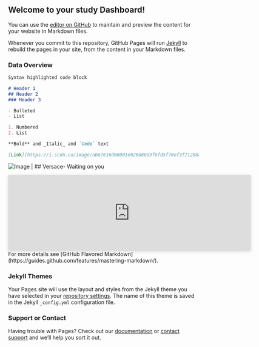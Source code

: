 ## Welcome to your study Dashboard!

You can use the [editor on GitHub](https://github.com/pujasoneji/StudyDashboard/edit/gh-pages/index.md) to maintain and preview the content for your website in Markdown files.

Whenever you commit to this repository, GitHub Pages will run [Jekyll](https://jekyllrb.com/) to rebuild the pages in your site, from the content in your Markdown files.

### Data Overview



```markdown
Syntax highlighted code block

# Header 1
## Header 2
### Header 3

- Bulleted
- List

1. Numbered
2. List

**Bold** and _Italic_ and `Code` text

[Link](https://i.scdn.co/image/ab67616d00001e026680d3f6fd5f70ef3f71288a) and ![Image](https://i.scdn.co/image/ab67616d00001e026680d3f6fd5f70ef3f71288a)
```
![Image](https://i.scdn.co/image/ab67616d00001e026680d3f6fd5f70ef3f71288a) | ## Versace- Waiting on you

<iframe style="background: #FFFFFF;border: none;border-radius: 2px;box-shadow: 0 2px 10px 0 rgba(70, 76, 79, .2);" width="640" height="200" src="https://charts.mongodb.com/charts-iotdatacollection-krxgk/embed/charts?id=9f1a6b1b-670c-4cb9-bb90-95a50a84df97&autoRefresh=300&theme=light"></iframe>
For more details see [GitHub Flavored Markdown](https://guides.github.com/features/mastering-markdown/).

### Jekyll Themes

Your Pages site will use the layout and styles from the Jekyll theme you have selected in your [repository settings](https://github.com/pujasoneji/StudyDashboard/settings). The name of this theme is saved in the Jekyll `_config.yml` configuration file.

### Support or Contact

Having trouble with Pages? Check out our [documentation](https://docs.github.com/categories/github-pages-basics/) or [contact support](https://github.com/contact) and we’ll help you sort it out.
